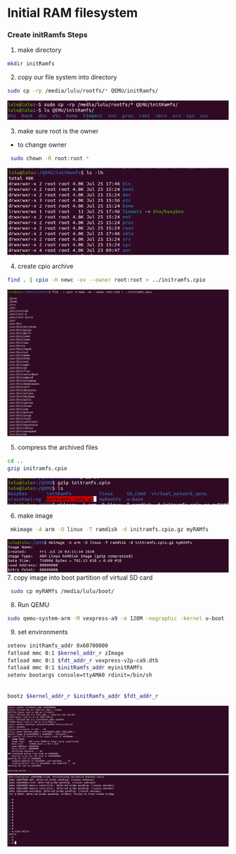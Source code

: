 # Initial RAM filesystem
### Create initRamfs Steps 

1. make directory 

```sh 
mkdir initRamfs
```
2. copy our file system into directory 
```sh
sudo cp -rp /media/lulu/rootfs/* QEMU/initRamfs/
```
![alt text](image.png)

3. make sure root is the owner
- to change owner 
```sh
 sudo chown -R root:root *
```
![alt text](image-1.png)

4. create cpio archive 
```sh 
find . | cpio -H newc -ov --owner root:root > ../initramfs.cpio
```
![alt text](image-2.png)

5. compress the archived files 
```sh
cd .. 
gzip initramfs.cpio
```
![alt text](image-3.png)

6. make image 
```sh 
 mkimage -A arm -O linux -T ramdisk -d initramfs.cpio.gz myRAMfs
```
![alt text](image-4.png)
7. copy image into boot partition of virtual SD card
```sh 
 sudo cp myRAMfs /media/lulu/boot/

```

8. Run QEMU
```sh
sudo qemu-system-arm -M vexpress-a9 -m 128M -nographic -kernel u-boot -sd ../SD_CARD/lulu.img 

```

9. set environments 
```sh
setenv initRamfs_addr 0x60700000
fatload mmc 0:1 $kernel_addr_r zImage
fatload mmc 0:1 $fdt_addr_r vexpress-v2p-ca9.dtb
fatload mmc 0:1 $initRamfs_addr myinitRAMfs
setenv bootargs console=ttyAMA0 rdinit=/bin/sh



```
```sh
bootz $kernel_addr_r $initRamfs_addr $fdt_addr_r
```
![alt text](image-5.png)
![alt text](image-6.png)

